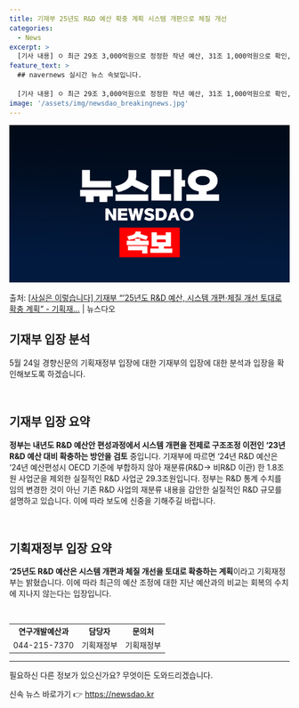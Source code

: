 ```yaml
---
title: 기재부 25년도 R&D 예산 확충 계획 시스템 개편으로 체질 개선
categories:
  - News
excerpt: >
  [기사 내용] ㅇ 최근 29조 3,000억원으로 정정한 작년 예산, 31조 1,000억원으로 확인, 역대급 …
feature_text: >
  ## navernews 실시간 뉴스 속보입니다.

  [기사 내용] ㅇ 최근 29조 3,000억원으로 정정한 작년 예산, 31조 1,000억원으로 확인, 역대급 …
image: '/assets/img/newsdao_breakingnews.jpg'
---
```


![뉴스다오 속보](/assets/img/newsdao_breakingnews.jpg)

<p>출처: <a href="https://newsdao.kr/3912" rel="dofollow">[사실은 이렇습니다] 기재부 “’25년도 R&D 예산, 시스템 개편·체질 개선 토대로 확충 계획” - 기획재…</a> | 뉴스다오</p>

<h2 data-ke-size="size26">기재부 입장 분석</h2>
<p data-ke-size="size16">5월 24일 경향신문의 기획재정부 입장에 대한 기재부의 입장에 대한 분석과 입장을 확인해보도록 하겠습니다.</p>
<br>

<h2 data-ke-size="size24">기재부 입장 요약</h2>
<p data-ke-size="size16"><b>정부는 내년도 R&D 예산안 편성과정에서 시스템 개편을 전제로 구조조정 이전인 ‘23년 R&D 예산 대비 확충하는 방안을 검토</b> 중입니다. 기재부에 따르면 ‘24년 R&D 예산은 ‘24년 예산편성시 OECD 기준에 부합하지 않아 재분류(R&D→ 비R&D 이관) 한 1.8조원 사업군을 제외한 실질적인 R&D 사업군 29.3조원입니다. 정부는 R&D 통계 수치를 임의 변경한 것이 아닌 기존 R&D 사업의 재분류 내용을 감안한 실질적인 R&D 규모를 설명하고 있습니다. 이에 따라 보도에 신중을 기해주길 바랍니다.</p>
<br>

<h2 data-ke-size="size24">기획재정부 입장 요약</h2>
<p data-ke-size="size16"><b>‘25년도 R&D 예산은 시스템 개편과 체질 개선을 토대로 확충하는 계획</b>이라고 기획재정부는 밝혔습니다. 이에 따라 최근의 예산 조정에 대한 지난 예산과의 비교는 회복의 수치에 지나지 않는다는 입장입니다.</p>
<br>

<table>
  <tr>
    <td style="text-align: center; height: 17px;"><b>연구개발예산과</b></td>
    <td style="text-align: center; height: 17px;"><b>담당자</b></td>
    <td style="text-align: center; height: 17px;"><b>문의처</b></td>
  </tr>
  <tr>
    <td style="text-align: center; height: 17px;">044-215-7370</td>
    <td style="text-align: center; height: 17px;">기획재정부</td>
    <td style="text-align: center; height: 17px;">기획재정부</td>
  </tr>
</table>
<hr>

<p data-ke-size="size16">필요하신 다른 정보가 있으신가요? 무엇이든 도와드리겠습니다.</p> 

신속 뉴스 바로가기 👉 <a href="https://newsdao.kr" rel="dofollow">https://newsdao.kr</a>



